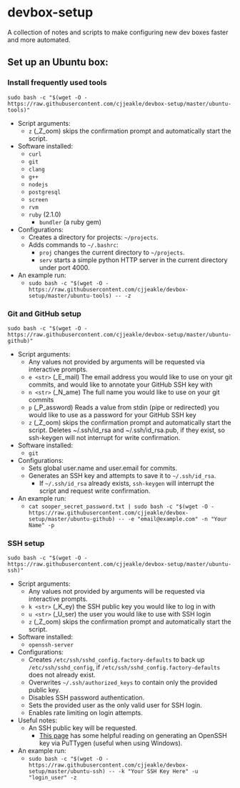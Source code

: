 # devbox-setup
A collection of notes and scripts to make configuring new dev boxes faster and more automated.

## Set up an Ubuntu box:

### Install frequently used tools
`sudo bash -c "$(wget -O - https://raw.githubusercontent.com/cjjeakle/devbox-setup/master/ubuntu-tools)"`
* Script arguments:
    * `z` (_Z_oom) skips the confirmation prompt and automatically start the script.
* Software installed:
    * `curl`
    * `git`
    * `clang`
    * `g++`
    * `nodejs`
    * `postgresql`
    * `screen`
    * `rvm`
    * `ruby` (2.1.0)
        * `bundler` (a ruby gem)
* Configurations:
    * Creates a directory for projects: `~/projects`.
    * Adds commands to `~/.bashrc`:
        * `proj` changes the current directory to `~/projects`.
        * `serv` starts a simple python HTTP server in the current directory under port 4000.
* An example run:
    * `sudo bash -c "$(wget -O - https://raw.githubusercontent.com/cjjeakle/devbox-setup/master/ubuntu-tools) -- -z`

### Git and GitHub setup
`sudo bash -c "$(wget -O - https://raw.githubusercontent.com/cjjeakle/devbox-setup/master/ubuntu-github)"`
* Script arguments:
    * Any values not provided by arguments will be requested via interactive prompts.
    * `e <str>` (_E_mail) The email address you would like to use on your git commits, and would like to annotate your GitHub SSH key with
    * `n <str>` (_N_ame) The full name you would like to use on your git commits
    * `p` (_P_assword) Reads a value from stdin (pipe or redirected) you would like to use as a password for your GitHub SSH key
    * `z` (_Z_oom) skips the confirmation prompt and automatically start the script. 
    Deletes ~/.ssh/id_rsa and ~/.ssh/id_rsa.pub, if they exist, so ssh-keygen will not interrupt for write confirmation.
* Software installed:
    * `git`
* Configurations:
    * Sets global user.name and user.email for commits.
    * Generates an SSH key and attempts to save it to `~/.ssh/id_rsa`.
        * If `~/.ssh/id_rsa` already exists, `ssh-keygen` will interrupt the script and request write confirmation.
* An example run:
    * `cat sooper_secret_password.txt | sudo bash -c "$(wget -O - https://raw.githubusercontent.com/cjjeakle/devbox-setup/master/ubuntu-github) -- -e "email@example.com" -n "Your Name" -p`

### SSH setup
`sudo bash -c "$(wget -O - https://raw.githubusercontent.com/cjjeakle/devbox-setup/master/ubuntu-ssh)"`
* Script arguments:
    * Any values not provided by arguments will be requested via interactive prompts.
    * `k <str>` (_K_ey) the SSH public key you would like to log in with
    * `u <str>` (_U_ser) the user you would like to use with SSH login
    * `z` (_Z_oom) skips the confirmation prompt and automatically start the script.
* Software installed:
    * `openssh-server`
* Configurations:
    * Creates `/etc/ssh/sshd_config.factory-defaults` to back up `/etc/ssh/sshd_config`, if `/etc/ssh/sshd_config.factory-defaults` does not already exist.
    * Overwrites `~/.ssh/authorized_keys` to contain only the provided public key.
    * Disables SSH password authentication.
    * Sets the provided user as the only valid user for SSH login.
    * Enables rate limiting on login attempts.
* Useful notes:
    * An SSH public key will be requested.
        * [This page](https://www.digitalocean.com/community/tutorials/how-to-create-ssh-keys-with-putty-to-connect-to-a-vps) has some helpful reading on generating an OpenSSH key via PuTTygen (useful when using Windows).
* An example run:
    * `sudo bash -c "$(wget -O - https://raw.githubusercontent.com/cjjeakle/devbox-setup/master/ubuntu-ssh) -- -k "Your SSH Key Here" -u "login_user" -z`
